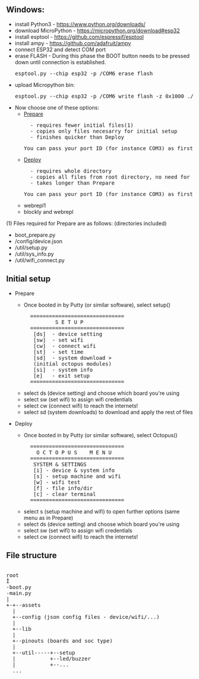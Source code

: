 ## Windows:
* install Python3 - https://www.python.org/downloads/
* download MicroPython - https://micropython.org/download#esp32
* install esptool - https://github.com/espressif/esptool
* install ampy - https://github.com/adafruit/ampy
* connect ESP32 and detect COM port
* erase FLASH - During this phase the BOOT button needs to be pressed down until connection is established.
    <pre>esptool.py --chip esp32 -p /COM6 erase_flash</pre>
* upload Micropython bin: 
    <pre>esptool.py --chip esp32 -p /COM6 write_flash -z 0x1000 ./down/esp32-_FileVersion_.bin</pre>
* Now choose one of these options:
    * [Prepare](https://github.com/octopusengine/octopuslab/blob/master/esp32-micropython/prepare.bat)
        <pre>  - requires fewer initial files(1)
        - copies only files necesarry for initial setup
        - finishes quicker than Deploy</pre>
        <pre>You can pass your port ID (for instance COM3) as first parameter if you're selectning the script from command line.</pre>
    * [Deploy](https://github.com/octopusengine/octopuslab/blob/master/esp32-micropython/deploy.bat)
        <pre>  - requires whole directory
        - copies all files from root directory, no need for initial setup
        - takes longer than Prepare</pre>
        <pre>You can pass your port ID (for instance COM3) as first parameter if you're selectning the script from command line.</pre>
    * webrepl1
    * blockly and webrepl

(1) Files required for Prepare are as follows: (directories included)
 - boot_prepare.py
 - /config/device.json
 - /util/setup.py
 - /util/sys_info.py
 - /util/wifi_connect.py

## Initial setup

* Prepare
    * Once booted in by Putty (or similar software), select setup()
        <pre>
        ==============================
                S E T U P
        ==============================
         [ds]  - device setting
         [sw]  - set wifi
         [cw]  - connect wifi
         [st]  - set time
         [sd]  - system download >
         (initial octopus modules)
         [si]  - system info
         [e]   - exit setup
        ==============================</pre>
    * select ds (device setting) and choose which board you're using
    * select sw (set wifi) to assign wifi credentials
    * select cw (connect wifi) to reach the internets!
    * select sd (system downloads) to download and apply the rest of files
    
* Deploy
    * Once booted in by Putty (or similar software), select Octopus()
        <pre>
        ==============================
          O C T O P U S    M E N U
        ==============================
         SYSTEM & SETTINGS
         [i] - device & system info
         [s] - setup machine and wifi
         [w] - wifi test
         [f] - file info/dir
         [c] - clear terminal
        ==============================</pre>
    * select s (setup machine and wifi) to open further options (same menu as in Prepare)
    * select ds (device setting) and choose which board you're using
    * select sw (set wifi) to assign wifi credentials
    * select cw (connect wifi) to reach the internets!
    

## File structure

<pre>

root
Î
-boot.py
-main.py
|
+-+--assets
  |
  +--config (json config files - device/wifi/...)
  |
  +--lib 
  |
  +--pinouts (boards and soc type)
  |
  +--util-----+--setup
  |           +--led/buzzer 
  |           +--...
  ...
</pre>